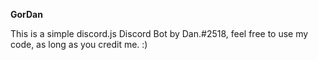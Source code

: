 **GorDan**

This is a simple discord.js Discord Bot by Dan.#2518, feel free to use my code, as long as you credit me. :)
